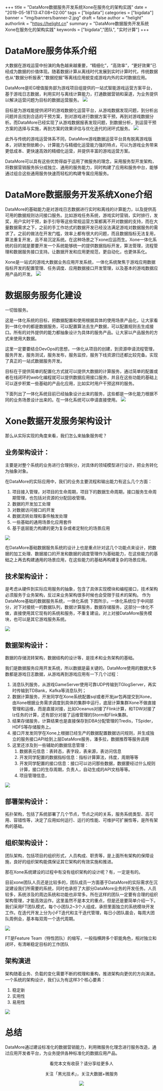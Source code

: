 +++
title = "DataMore数据服务开发系统Xone在服务化的架构实践"
date = "2019-05-18T13:47:08+02:00"
tags = ["bigdata"]
categories = ["bigdata"]
banner = "img/banners/banner-2.jpg"
draft = false
author = "helight"
authorlink = "https://helight.cn"
summary = "DataMore数据服务开发系统Xone在服务化的架构实践"
keywords = ["bigdata","团队", "实时计算"]
+++

# DataMore服务体系介绍

大数据在游戏运营中扮演的角色越来越重要，“精细化”，“高效率”，“更好效果”已经成为数据的价值体现。随着数据计算从离线时代发展到实时计算时代，传统数据也从“数据分析报表”,“数据挖掘”等离线应用蜕变成游戏内外的实时数据应用。

DataMore是IEG增值服务部为游戏项目组提供的一站式智能游戏运营方案平台，基于游戏日志数据，利用实时与离线计算能力，打通数据营销和渠道，为业务提供以解决运营问题为目标的数据运营服务。
![](201901imgs/5.png)

目标是为游戏能提供闭环的游戏数据化运营平台，从游戏数据发现问题，到分析出问题并且找到合适的干预方案，到对游戏进行数据方案干预，再到对游戏数据分析。而DataMore已经实现了从游戏数据报表发现问题，到数据分析，到运营干预方案的选择与实施，再到方案的效果评估与优化迭代的闭环式服务。
![](201901imgs/4.png)

此外与传统的游戏运营体系不同，DataMore游戏数据运营平台具有脱离游戏版本，对研发侧依赖小，计算能力与精细化运营能力强的特点，可以为游戏业务带来更低成本、更快速高效的精细化运营，并提供丰富的游戏运营方案。

DataMore可以具有这些优势得益于运用了微服务的理念，采用服务型开发架构，将数据营销服务拆分成独立、通用的服务能力，同时构建了应用和服务中台，能够通过组合这些通用服务快速而轻松的构建专属应用服务。

# DataMore数据服务开发系统Xone介绍
DataMore的基础能力是对游戏日志数据进行实时和离线的计算能力，以及提供高可用的数据规则访问接口服务。比如游戏任务系统，游戏实时营销，实时排行，发奖，用户实时干预，新手引导等这些常规运营方案都离不开对数据的支持，而在大量数据需求之下，之前的手工作坊式的数据开发已经没法满足游戏对数据服务的需求了。之前的做法在开发门槛，效率上都有很大的问题，而且数据指标无法复用，算法重复开发，且不易沉淀系统。在这种场景之下xone应运而生。Xone一体化系统的目的就是要要开发一个系统能够统一的提供数据指标开发，算法管理，流程管理和数据服务接口支持。让数据开发和应用更规范，更自动化，也更体系化。

Xone是一站式的游戏大数据业务应用开发系统，一体化系统聚焦于游戏应用数据指标开发的配置管理、任务调度、应用数据接口开发管理，以及基本的游戏数据应用产品的开发。
![](201901imgs/1.png)
# 数据服务服务化建设
一切皆服务。

这是一体化系统的目标，把数据配置和使用根据具体的使用场景产品化，让大家看到一体化中的都是数据服务，可以配置算法去生产数据，可以配置规则去生成接口。所有的对外提供的能力都抽象设计为具体的服务产品。让大家以产品服务的方式来使用大数据。

这里一定要要结合DevOps的思想，一体化从项目的创建，到资源申请流程管理，服务开发，服务测试，服务发布，服务监控，服务下线资源归还都比较完备。实现了真正的一站式数据服务开发。

目标在于提供简单的配置化方式就可以提供大数据的计算服务，通过简单的配置或者在线闭环的web化编程就可以提供数据应用接口服务，并且在这些功能的基础上可以逐步积累一些基础的产品化应用，比如实时用户干预这样的服务。

下面列出了一体化系统目前已经抽象设计出来的服务，这些都是一体化能力根据不同的业务场景设计出来的。在一体化系统可以申请直接使用。
![](201901imgs/3.png)

# Xone数据开发服务架构设计
那么从实际实现的角度来看，我们怎么来抽象服务呢？

## 业务架构设计：
主要是对整个系统的业务进行合理拆分，对具体的领域模型进行设计，把业务转化为抽象对象。

在DataMore的实际应用中，我们的业务主要流程和输出能力有这么几个方面：
1. 项目接入管理，对项目的生命周期，项目下的数据生命周期，接口服务生命周期管理，也包括对资源的分配回收管理。
2. 数据的开发加工处理
3. 对数据访问接口的开发
4. 数据流转处理和事件触发处理
5. 一些基础的通用场景化应用套件
6. 基于底层能力构建的更为复杂或者定制化的场景应用

![](201901imgs/6.png)

在DataMore基础数据服务系统的设计上也是重点针对这几个功能点来设计，把数据的加工处理、数据接口的开发和数据的调度管理作为基础能力，在这些能力的基础之上再去构建通用的场景应用，在这些能力的基础再构建复杂的场景应用。

## 技术架构设计：
是考虑从硬件到实际应用服务的抽象，包含了具体实现模块和编程接口，技术架构必须服务于业务架构，反过来业务架构很多时候也会受限于技术的架构。
作为DataMore基础的数据服务系统，一体化系统
下图所示，一体化系统位于中间部分，对下对接统一的数据队列，数据计算服务，数据存储服务，这部分一体化不做，直接使用其它现有的系统和服务，不重复建设。对上对接DataMore服务模块，也可以是其它游戏服务系统。

![](201901imgs/9.png)

## 数据架构设计：
数据的存储流转架构，数据结构的设计等，是技术和业务架构的基础。

我们是数据服务应用开发系统，所以数据是最关键的。DataMore使用的数据大多数都是游戏日志数据，从游戏再到游戏应用有一下几个过程：
1. 消息队列服务，从游戏GameServer使用可靠UDP传输到TGlogServer，再实时传输到TDBank，Kafka等消息队列；
2. 数据计算服务，开发同学在Xone系统配置sql或者开发jar包再提交到Xone，由Xone根据业务需求调度到具体的集群中运行，底层计算集群Xone不做直接管理和运维，而是直接对接，比如Oceanus对接了Flink计算，和TDW对接了lz任务的计算，还有部分对接了运维管理的Storm和Flink集群。
3. 结果存储服务，计算结果也是直接保存到DBA分配管理的Tredis，TSpider，HDFS等存储服务上。
4. 接口开发发同学在Xone上根据已经生产的数据配置数据访问规则，并生成独立的服务接口API给到上层DataMore服务，潘多拉，数据推荐等服务调用
5. 这里还涉及到一些辅助的数据信息管理：
    1. 数据表元信息：表转态，表字段，表来源，表访问信息
    2. 开发同学配置的数据指标信息：指标计算算法，纬度，周期等等
    3. 开发同学配置的接口信息：接口可以访问那些数据，数据要经过什么规则计算，接口的生存周期，负责人，自动生成的API文档等等。
    4. 项目管理信息，

![](201901imgs/7.png)

## 部署架构设计：
拓扑架构，包括了系统部署了几个节点，节点之间的关系，服务系统类型、高可用、容错性等，决定了应用如何运行、运行的性能、可维护可扩展性等，是所有架构的基础。

## 组织架构设计：
团队架构，包括项目的组织形式，人员构成、职责等，是上面所有架构的保障设施，良好的组织架构能偶保证其它架构的有效实施和推进。

那在Xone系统建设的过程中有没有组织架构的设计呢？有，一定是有的。

目前xone团队人员还是比较多的，团队成员一方面基于DataMore的实际需求在沉淀建设我们所需要的系统，同时也承担了大部分DataMore业务的开发任务。人员较多，系统涉及的周边系统和功能也非常多。所在这样的团队一定要有合理的组织架构管理，才能高效运作。这里虽然不是本文的重点，但是还是要简单介绍一下。我们采用FT团队模式，每个小团队2~3个人组成，承担里面独立的系统模块开发工作。在迭代开发上分为小FT迭代和主干迭代管理，每日小团队晨会，每周大团队周例会，基本每双周一个迭代周期。

![](201901imgs/8.png)

FT是Feature Team（特性团队）的缩写，一般指横跨多个职能角色，相对独立和闭环，有清晰稳定目标的工作团队

## 架构演进
架构随着业务、负载的变化需要不断的梳理和重构，推进架构向更优的方向演进。
一个系统的架构设计，我们认为有这样3个核心要素：
1. 稳定新
2. 实用性
3. 易用性

![](201901imgs/2.png)

# 总结
DataMore通过建设标准化的数据营销能力，利用微服务化理念进行服务改造，通过应用开发者平台，为业务提供各种标准化的数据应用产品。

<center>
看完本文有收获？请分享给更多人

关注「黑光技术」，关注大数据+微服务

![](/img/qrcode_helight_tech.jpg)
</center>